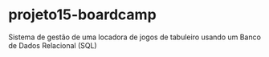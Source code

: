 # projeto15-boardcamp
 Sistema de gestão de uma locadora de jogos de tabuleiro usando um  Banco de Dados Relacional (SQL)

